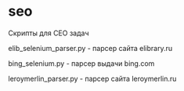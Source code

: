 # seo

Скрипты для СЕО задач

elib_selenium_parser.py - парсер сайта elibrary.ru

bing_selenium.py - парсер выдачи bing.com

leroymerlin_parser.py - парсер сайта leroymerlin.ru
